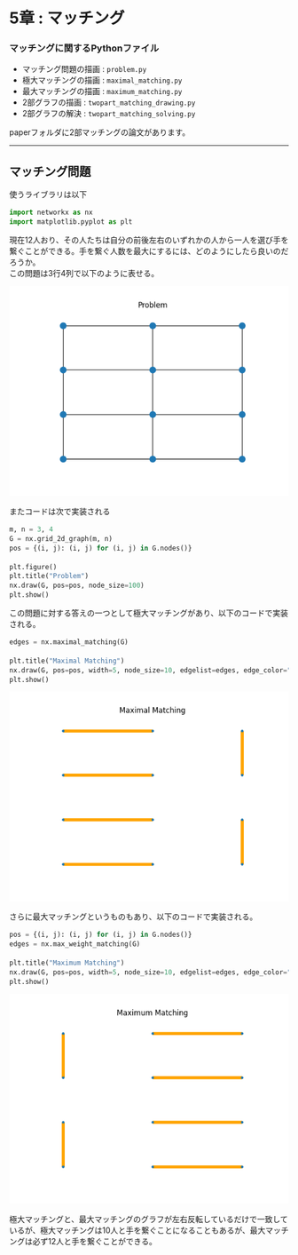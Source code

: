 # 5章 : マッチング

### マッチングに関するPythonファイル

 - マッチング問題の描画 : `problem.py`
 - 極大マッチングの描画 : `maximal_matching.py`
 - 最大マッチングの描画 : `maximum_matching.py`
 - 2部グラフの描画 : `twopart_matching_drawing.py`
 - 2部グラフの解決 : `twopart_matching_solving.py`

paperフォルダに2部マッチングの論文があります。

***

## マッチング問題

使うライブラリは以下

```python
import networkx as nx
import matplotlib.pyplot as plt
```

現在12人おり、その人たちは自分の前後左右のいずれかの人から一人を選び手を繋ぐことができる。手を繋ぐ人数を最大にするには、どのようにしたら良いのだろうか。  
この問題は3行4列で以下のように表せる。

<img src="./img/Figure_1.png">

またコードは次で実装される

```python
m, n = 3, 4
G = nx.grid_2d_graph(m, n)
pos = {(i, j): (i, j) for (i, j) in G.nodes()} 

plt.figure()
plt.title("Problem")
nx.draw(G, pos=pos, node_size=100)
plt.show()
```

この問題に対する答えの一つとして極大マッチングがあり、以下のコードで実装される。

```python
edges = nx.maximal_matching(G)

plt.title("Maximal Matching")
nx.draw(G, pos=pos, width=5, node_size=10, edgelist=edges, edge_color="orange")
plt.show()
```

<img src="./img/Figure_2.png">

さらに最大マッチングというものもあり、以下のコードで実装される。

```python
pos = {(i, j): (i, j) for (i, j) in G.nodes()} 
edges = nx.max_weight_matching(G)

plt.title("Maximum Matching")
nx.draw(G, pos=pos, width=5, node_size=10, edgelist=edges, edge_color="orange")
plt.show()
```

<img src="./img/Figure_3.png">

極大マッチングと、最大マッチングのグラフが左右反転しているだけで一致しているが、極大マッチングは10人と手を繋ぐことになることもあるが、最大マッチングは必ず12人と手を繋ぐことができる。
